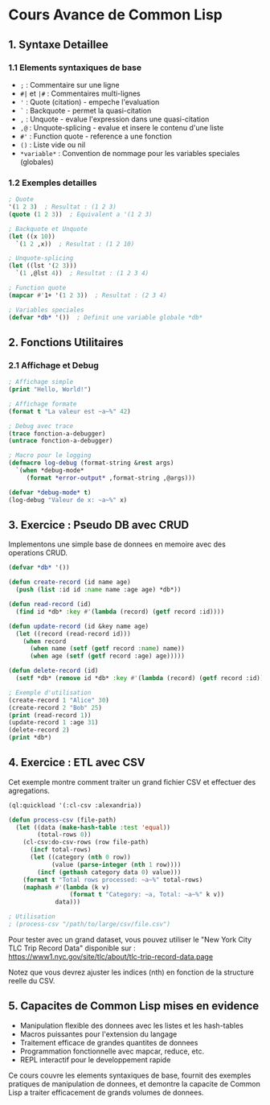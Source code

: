 # Cours Avance de Common Lisp

## 1. Syntaxe Detaillee

### 1.1 Elements syntaxiques de base

- `;` : Commentaire sur une ligne
- `#|` et `|#` : Commentaires multi-lignes
- `'` : Quote (citation) - empeche l'evaluation
- ``` ` ``` : Backquote - permet la quasi-citation
- `,` : Unquote - evalue l'expression dans une quasi-citation
- `,@` : Unquote-splicing - evalue et insere le contenu d'une liste
- `#'` : Function quote - reference a une fonction
- `()` : Liste vide ou nil
- `*variable*` : Convention de nommage pour les variables speciales (globales)

### 1.2 Exemples detailles

```lisp
; Quote
'(1 2 3)  ; Resultat : (1 2 3)
(quote (1 2 3))  ; Equivalent a '(1 2 3)

; Backquote et Unquote
(let ((x 10))
  `(1 2 ,x))  ; Resultat : (1 2 10)

; Unquote-splicing
(let ((lst '(2 3)))
  `(1 ,@lst 4))  ; Resultat : (1 2 3 4)

; Function quote
(mapcar #'1+ '(1 2 3))  ; Resultat : (2 3 4)

; Variables speciales
(defvar *db* '())  ; Definit une variable globale *db*
```

## 2. Fonctions Utilitaires

### 2.1 Affichage et Debug

```lisp
; Affichage simple
(print "Hello, World!")

; Affichage formate
(format t "La valeur est ~a~%" 42)

; Debug avec trace
(trace fonction-a-debugger)
(untrace fonction-a-debugger)

; Macro pour le logging
(defmacro log-debug (format-string &rest args)
  `(when *debug-mode*
     (format *error-output* ,format-string ,@args)))

(defvar *debug-mode* t)
(log-debug "Valeur de x: ~a~%" x)
```

## 3. Exercice : Pseudo DB avec CRUD

Implementons une simple base de donnees en memoire avec des operations CRUD.

```lisp
(defvar *db* '())

(defun create-record (id name age)
  (push (list :id id :name name :age age) *db*))

(defun read-record (id)
  (find id *db* :key #'(lambda (record) (getf record :id))))

(defun update-record (id &key name age)
  (let ((record (read-record id)))
    (when record
      (when name (setf (getf record :name) name))
      (when age (setf (getf record :age) age)))))

(defun delete-record (id)
  (setf *db* (remove id *db* :key #'(lambda (record) (getf record :id)))))

; Exemple d'utilisation
(create-record 1 "Alice" 30)
(create-record 2 "Bob" 25)
(print (read-record 1))
(update-record 1 :age 31)
(delete-record 2)
(print *db*)
```

## 4. Exercice : ETL avec CSV

Cet exemple montre comment traiter un grand fichier CSV et effectuer des agregations.

```lisp
(ql:quickload '(:cl-csv :alexandria))

(defun process-csv (file-path)
  (let ((data (make-hash-table :test 'equal))
        (total-rows 0))
    (cl-csv:do-csv-rows (row file-path)
      (incf total-rows)
      (let ((category (nth 0 row))
            (value (parse-integer (nth 1 row))))
        (incf (gethash category data 0) value)))
    (format t "Total rows processed: ~a~%" total-rows)
    (maphash #'(lambda (k v)
                 (format t "Category: ~a, Total: ~a~%" k v))
             data)))

; Utilisation
; (process-csv "/path/to/large/csv/file.csv")
```

Pour tester avec un grand dataset, vous pouvez utiliser le "New York City TLC Trip Record Data" disponible sur :
https://www1.nyc.gov/site/tlc/about/tlc-trip-record-data.page

Notez que vous devrez ajuster les indices (nth) en fonction de la structure reelle du CSV.

## 5. Capacites de Common Lisp mises en evidence

- Manipulation flexible des donnees avec les listes et les hash-tables
- Macros puissantes pour l'extension du langage
- Traitement efficace de grandes quantites de donnees
- Programmation fonctionnelle avec mapcar, reduce, etc.
- REPL interactif pour le developpement rapide

Ce cours couvre les elements syntaxiques de base, fournit des exemples pratiques de manipulation de donnees, et demontre la capacite de Common Lisp a traiter efficacement de grands volumes de donnees.